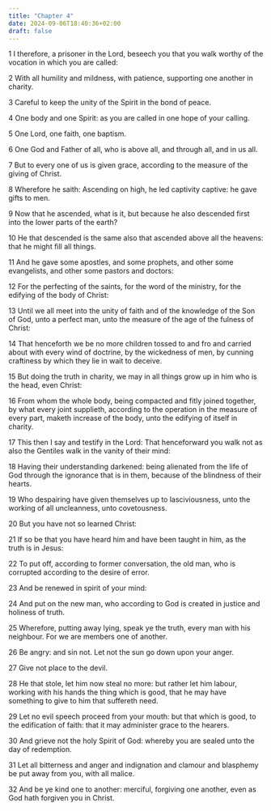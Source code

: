 ```yaml
---
title: "Chapter 4"
date: 2024-09-06T18:40:36+02:00
draft: false
---
```




1 I therefore, a prisoner in the Lord, beseech you that you walk worthy of the vocation in which you are called:

2 With all humility and mildness, with patience, supporting one another in charity.

3 Careful to keep the unity of the Spirit in the bond of peace.

4 One body and one Spirit: as you are called in one hope of your calling.

5 One Lord, one faith, one baptism.

6 One God and Father of all, who is above all, and through all, and in us all.

7 But to every one of us is given grace, according to the measure of the giving of Christ.

8 Wherefore he saith: Ascending on high, he led captivity captive: he gave gifts to men.

9 Now that he ascended, what is it, but because he also descended first into the lower parts of the earth?

10 He that descended is the same also that ascended above all the heavens: that he might fill all things.

11 And he gave some apostles, and some prophets, and other some evangelists, and other some pastors and doctors:

12 For the perfecting of the saints, for the word of the ministry, for the edifying of the body of Christ:

13 Until we all meet into the unity of faith and of the knowledge of the Son of God, unto a perfect man, unto the measure of the age of the fulness of Christ:

14 That henceforth we be no more children tossed to and fro and carried about with every wind of doctrine, by the wickedness of men, by cunning craftiness by which they lie in wait to deceive.

15 But doing the truth in charity, we may in all things grow up in him who is the head, even Christ:

16 From whom the whole body, being compacted and fitly joined together, by what every joint supplieth, according to the operation in the measure of every part, maketh increase of the body, unto the edifying of itself in charity.

17 This then I say and testify in the Lord: That henceforward you walk not as also the Gentiles walk in the vanity of their mind:

18 Having their understanding darkened: being alienated from the life of God through the ignorance that is in them, because of the blindness of their hearts.

19 Who despairing have given themselves up to lasciviousness, unto the working of all uncleanness, unto covetousness.

20 But you have not so learned Christ:

21 If so be that you have heard him and have been taught in him, as the truth is in Jesus:

22 To put off, according to former conversation, the old man, who is corrupted according to the desire of error.

23 And be renewed in spirit of your mind:

24 And put on the new man, who according to God is created in justice and holiness of truth.

25 Wherefore, putting away lying, speak ye the truth, every man with his neighbour. For we are members one of another.

26 Be angry: and sin not. Let not the sun go down upon your anger.

27 Give not place to the devil.

28 He that stole, let him now steal no more: but rather let him labour, working with his hands the thing which is good, that he may have something to give to him that suffereth need.

29 Let no evil speech proceed from your mouth: but that which is good, to the edification of faith: that it may administer grace to the hearers.

30 And grieve not the holy Spirit of God: whereby you are sealed unto the day of redemption.

31 Let all bitterness and anger and indignation and clamour and blasphemy be put away from you, with all malice.

32 And be ye kind one to another: merciful, forgiving one another, even as God hath forgiven you in Christ.

